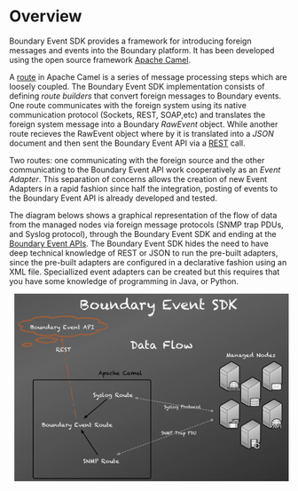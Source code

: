 Overview
========

Boundary Event SDK provides a framework for introducing foreign messages and events into the Boundary platform. It has been developed using the open source framework [Apache Camel](http://camel.apache.com).

A [route](http://camel.apache.org/routes.html) in Apache Camel is a series of message processing steps which are loosely coupled.
The Boundary Event SDK implementation consists of defining _route builders_ that convert foreign messages to Boundary events.
One route communicates with the foreign system using its native communication protocol (Sockets, REST, SOAP,etc) and
translates the foreign system message into a Boundary _RawEvent_ object. While another route recieves the RawEvent object where by it is translated into a _JSON_ document and then sent the Boundary Event API via a [REST](http://en.wikipedia.org/wiki/Representational_state_transfer) call.

Two routes: one communicating with the foreign source and the other communicating to the Boundary Event API work cooperatively as an _Event Adapter_. This separation of concerns allows the creation of new Event Adapters in a rapid fashion since half the integration, posting of events to the Boundary Event API is already developed and tested.

The diagram belows shows a graphical representation of the flow of data from the managed nodes via foreign message protocols (SNMP trap PDUs, and Syslog protocol), through
the Boundary Event SDK and ending at the [Boundary Event APIs](https://app.boundary.com/docs/events_api). The Boundary Event SDK hides the need to have deep technical knowledge
of REST or JSON to run the pre-built adapters, since the pre-built adapters are configured in a declarative fashion using an XML file. Speciallized event adapters can be created
but this requires that you have some knowledge of programming in Java, or Python.


![Boundary SDK Data Flow](images/besdk-data-flow.png "Boundary SDK Data Flow")


